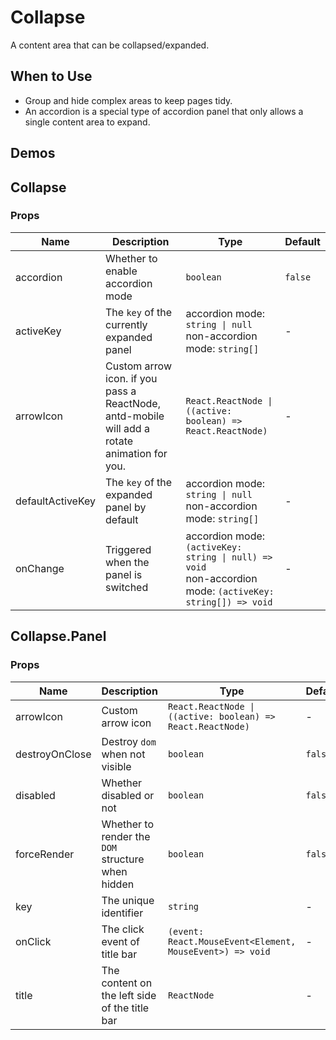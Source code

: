 # Collapse

A content area that can be collapsed/expanded.

## When to Use

- Group and hide complex areas to keep pages tidy.
- An accordion is a special type of accordion panel that only allows a single content area to expand.

## Demos

<code src="./demos/demo1.tsx"></code>

<code src="./demos/demo2.tsx"></code>

## Collapse

### Props

| Name             | Description                                                                                  | Type                                                                                                             | Default |
| ---------------- | -------------------------------------------------------------------------------------------- | ---------------------------------------------------------------------------------------------------------------- | ------- |
| accordion        | Whether to enable accordion mode                                                             | `boolean`                                                                                                        | `false` |
| activeKey        | The `key` of the currently expanded panel                                                    | accordion mode: `string \| null` <br/>non-accordion mode: `string[]`                                             | -       |
| arrowIcon        | Custom arrow icon. if you pass a ReactNode, antd-mobile will add a rotate animation for you. | `React.ReactNode \| ((active: boolean) => React.ReactNode)`                                                      | -       |
| defaultActiveKey | The `key` of the expanded panel by default                                                   | accordion mode: `string \| null` <br/>non-accordion mode: `string[]`                                             | -       |
| onChange         | Triggered when the panel is switched                                                         | accordion mode: `(activeKey: string \| null) => void` <br /> non-accordion mode: `(activeKey: string[]) => void` | -       |

## Collapse.Panel

### Props

| Name           | Description                                       | Type                                                        | Default |
| -------------- | ------------------------------------------------- | ----------------------------------------------------------- | ------- |
| arrowIcon      | Custom arrow icon                                 | `React.ReactNode \| ((active: boolean) => React.ReactNode)` | -       |
| destroyOnClose | Destroy `dom` when not visible                    | `boolean`                                                   | `false` |
| disabled       | Whether disabled or not                           | `boolean`                                                   | `false` |
| forceRender    | Whether to render the `DOM` structure when hidden | `boolean`                                                   | `false` |
| key            | The unique identifier                             | `string`                                                    | -       |
| onClick        | The click event of title bar                      | `(event: React.MouseEvent<Element, MouseEvent>) => void`    | -       |
| title          | The content on the left side of the title bar     | `ReactNode`                                                 | -       |

